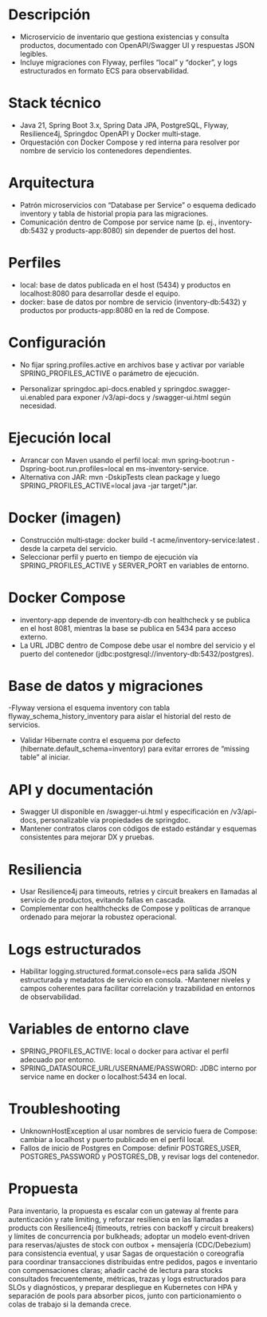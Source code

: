 # Descripción
- Microservicio de inventario que gestiona existencias y consulta productos, documentado con OpenAPI/Swagger UI y respuestas JSON legibles.
- Incluye migraciones con Flyway, perfiles “local” y “docker”, y logs estructurados en formato ECS para observabilidad.

# Stack técnico
- Java 21, Spring Boot 3.x, Spring Data JPA, PostgreSQL, Flyway, Resilience4j, Springdoc OpenAPI y Docker multi‑stage.
- Orquestación con Docker Compose y red interna para resolver por nombre de servicio los contenedores dependientes.

# Arquitectura
- Patrón microservicios con “Database per Service” o esquema dedicado inventory y tabla de historial propia para las migraciones.
- Comunicación dentro de Compose por service name (p. ej., inventory-db:5432 y products-app:8080) sin depender de puertos del host.

# Perfiles
- local: base de datos publicada en el host (5434) y productos en localhost:8080 para desarrollar desde el equipo.
- docker: base de datos por nombre de servicio (inventory-db:5432) y productos por products-app:8080 en la red de Compose.

# Configuración
- No fijar spring.profiles.active en archivos base y activar por variable SPRING_PROFILES_ACTIVE o parámetro de ejecución.

- Personalizar springdoc.api-docs.enabled y springdoc.swagger-ui.enabled para exponer /v3/api-docs y /swagger-ui.html según necesidad.

# Ejecución local
- Arrancar con Maven usando el perfil local: mvn spring-boot:run -Dspring-boot.run.profiles=local en ms-inventory-service.
- Alternativa con JAR: mvn -DskipTests clean package y luego SPRING_PROFILES_ACTIVE=local java -jar target/*.jar.

# Docker (imagen)
- Construcción multi‑stage: docker build -t acme/inventory-service:latest . desde la carpeta del servicio.
- Seleccionar perfil y puerto en tiempo de ejecución vía SPRING_PROFILES_ACTIVE y SERVER_PORT en variables de entorno.

# Docker Compose
- inventory-app depende de inventory-db con healthcheck y se publica en el host 8081, mientras la base se publica en 5434 para acceso externo.
- La URL JDBC dentro de Compose debe usar el nombre del servicio y el puerto del contenedor (jdbc:postgresql://inventory-db:5432/postgres).

# Base de datos y migraciones
-Flyway versiona el esquema inventory con tabla flyway_schema_history_inventory para aislar el historial del resto de servicios.
- Validar Hibernate contra el esquema por defecto (hibernate.default_schema=inventory) para evitar errores de “missing table” al iniciar.

# API y documentación
- Swagger UI disponible en /swagger-ui.html y especificación en /v3/api-docs, personalizable vía propiedades de springdoc.
- Mantener contratos claros con códigos de estado estándar y esquemas consistentes para mejorar DX y pruebas.

# Resiliencia
- Usar Resilience4j para timeouts, retries y circuit breakers en llamadas al servicio de productos, evitando fallas en cascada.
- Complementar con healthchecks de Compose y políticas de arranque ordenado para mejorar la robustez operacional.

# Logs estructurados
- Habilitar logging.structured.format.console=ecs para salida JSON estructurada y metadatos de servicio en consola.
-Mantener niveles y campos coherentes para facilitar correlación y trazabilidad en entornos de observabilidad.

# Variables de entorno clave
- SPRING_PROFILES_ACTIVE: local o docker para activar el perfil adecuado por entorno.
- SPRING_DATASOURCE_URL/USERNAME/PASSWORD: JDBC interno por service name en docker o localhost:5434 en local.

# Troubleshooting
- UnknownHostException al usar nombres de servicio fuera de Compose: cambiar a localhost y puerto publicado en el perfil local.
- Fallos de inicio de Postgres en Compose: definir POSTGRES_USER, POSTGRES_PASSWORD y POSTGRES_DB, y revisar logs del contenedor.

# Propuesta
Para inventario, la propuesta es escalar con un gateway al frente para autenticación y rate limiting, y reforzar resiliencia en las llamadas a products con Resilience4j (timeouts, retries con backoff y circuit breakers) y límites de concurrencia por bulkheads; adoptar un modelo event‑driven para reservas/ajustes de stock con outbox + mensajería (CDC/Debezium) para consistencia eventual, y usar Sagas de orquestación o coreografía para coordinar transacciones distribuidas entre pedidos, pagos e inventario con compensaciones claras; añadir caché de lectura para stocks consultados frecuentemente, métricas, trazas y logs estructurados para SLOs y diagnósticos, y preparar despliegue en Kubernetes con HPA y separación de pools para absorber picos, junto con particionamiento o colas de trabajo si la demanda crece.

